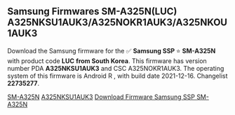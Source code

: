 <h2>Samsung Firmwares SM-A325N(LUC) A325NKSU1AUK3/A325NOKR1AUK3/A325NKOU1AUK3</h2>
Download the Samsung firmware for the ✅ <strong>Samsung SSP </strong> ⭐ <strong>SM-A325N</strong> with product code <strong>LUC</strong> <strong> from South Korea</strong>. This firmware has version number PDA <strong>A325NKSU1AUK3</strong> and CSC A325NOKR1AUK3. The operating system of this firmware is Android R , with build date 2021-12-16. Changelist <strong>22735277</strong>.


[SM-A325N](https://samfirm.shop/samsung/model/SM-A325N)
[A325NKSU1AUK3](https://samfirm.shop/samsung/pda/A325NKSU1AUK3)
[Download Firmware Samsung SSP SM-A325N](https://samfirm.shop/samsung/firmware/482787)
